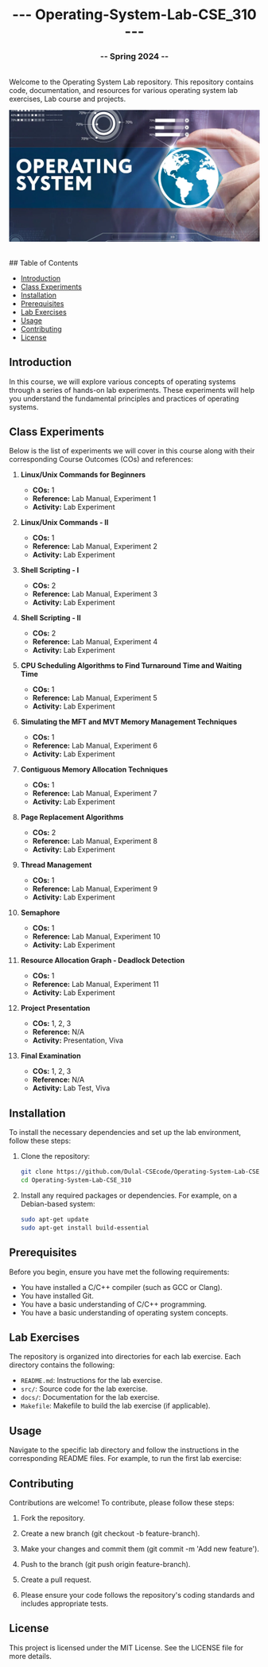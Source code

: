 <h1 align="center"> --- Operating-System-Lab-CSE_310 ---</h1>  <h3 align="center">-- Spring 2024 --</h3>
<br />
Welcome to the Operating System Lab repository. This repository contains code, documentation, and resources for various operating system lab exercises, Lab course and projects.
<br />

![OS Lab](oslabbanner.png)

<br />
## Table of Contents

- [Introduction](#introduction)
- [Class Experiments](#class-experiments)
- [Installation](#installation)
- [Prerequisites](#prerequisites)
- [Lab Exercises](#lab-exercises)
- [Usage](#usage)
- [Contributing](#contributing)
- [License](#license)

## Introduction

In this course, we will explore various concepts of operating systems through a series of hands-on lab experiments. These experiments will help you understand the fundamental principles and practices of operating systems.

## Class Experiments

Below is the list of experiments we will cover in this course along with their corresponding Course Outcomes (COs) and references:

1. **Linux/Unix Commands for Beginners**
   - **COs:** 1
   - **Reference:** Lab Manual, Experiment 1
   - **Activity:** Lab Experiment

2. **Linux/Unix Commands - II**
   - **COs:** 1
   - **Reference:** Lab Manual, Experiment 2
   - **Activity:** Lab Experiment

3. **Shell Scripting - I**
   - **COs:** 2
   - **Reference:** Lab Manual, Experiment 3
   - **Activity:** Lab Experiment

4. **Shell Scripting - II**
   - **COs:** 2
   - **Reference:** Lab Manual, Experiment 4
   - **Activity:** Lab Experiment

5. **CPU Scheduling Algorithms to Find Turnaround Time and Waiting Time**
   - **COs:** 1
   - **Reference:** Lab Manual, Experiment 5
   - **Activity:** Lab Experiment

6. **Simulating the MFT and MVT Memory Management Techniques**
   - **COs:** 1
   - **Reference:** Lab Manual, Experiment 6
   - **Activity:** Lab Experiment

7. **Contiguous Memory Allocation Techniques**
   - **COs:** 1
   - **Reference:** Lab Manual, Experiment 7
   - **Activity:** Lab Experiment

8. **Page Replacement Algorithms**
   - **COs:** 2
   - **Reference:** Lab Manual, Experiment 8
   - **Activity:** Lab Experiment

9. **Thread Management**
   - **COs:** 1
   - **Reference:** Lab Manual, Experiment 9
   - **Activity:** Lab Experiment

10. **Semaphore**
    - **COs:** 1
    - **Reference:** Lab Manual, Experiment 10
    - **Activity:** Lab Experiment

11. **Resource Allocation Graph - Deadlock Detection**
    - **COs:** 1
    - **Reference:** Lab Manual, Experiment 11
    - **Activity:** Lab Experiment

12. **Project Presentation**
    - **COs:** 1, 2, 3
    - **Reference:** N/A
    - **Activity:** Presentation, Viva

13. **Final Examination**
    - **COs:** 1, 2, 3
    - **Reference:** N/A
    - **Activity:** Lab Test, Viva


## Installation

To install the necessary dependencies and set up the lab environment, follow these steps:

1. Clone the repository:

    ```bash
    git clone https://github.com/Dulal-CSEcode/Operating-System-Lab-CSE_310.git
    cd Operating-System-Lab-CSE_310
    ```

2. Install any required packages or dependencies. For example, on a Debian-based system:

    ```bash
    sudo apt-get update
    sudo apt-get install build-essential
    ```
## Prerequisites

Before you begin, ensure you have met the following requirements:

- You have installed a C/C++ compiler (such as GCC or Clang).
- You have installed Git.
- You have a basic understanding of C/C++ programming.
- You have a basic understanding of operating system concepts.

## Lab Exercises

The repository is organized into directories for each lab exercise. Each directory contains the following:

- `README.md`: Instructions for the lab exercise.
- `src/`: Source code for the lab exercise.
- `docs/`: Documentation for the lab exercise.
- `Makefile`: Makefile to build the lab exercise (if applicable).



## Usage

Navigate to the specific lab directory and follow the instructions in the corresponding README files. For example, to run the first lab exercise:



## Contributing
Contributions are welcome! To contribute, please follow these steps:

1. Fork the repository.

2. Create a new branch (git checkout -b feature-branch).

3. Make your changes and commit them (git commit -m 'Add new feature').

4. Push to the branch (git push origin feature-branch).

5. Create a pull request.

6. Please ensure your code follows the repository's coding standards and includes appropriate tests.

## License
This project is licensed under the MIT License. See the LICENSE file for more details.
